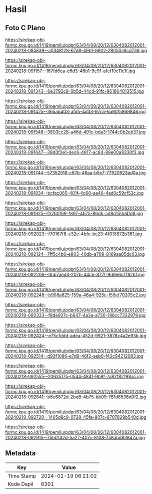 # Hasil

## Foto C Plano

https://sirekap-obj-formc.kpu.go.id/1419/pemilu/pdpr/63/04/08/20/12/6304082012001-20240218-085839--a0348128-67d8-49b1-9902-28050a8cd739.jpg

https://sirekap-obj-formc.kpu.go.id/1419/pemilu/pdpr/63/04/08/20/12/6304082012001-20240218-091157--167fd6ca-e6d3-46b1-9e91-afef10c11c1f.jpg

https://sirekap-obj-formc.kpu.go.id/1419/pemilu/pdpr/63/04/08/20/12/6304082012001-20240218-091343--6e3792c9-0b5d-44cd-91fc-861864013515.jpg

https://sirekap-obj-formc.kpu.go.id/1419/pemilu/pdpr/63/04/08/20/12/6304082012001-20240218-091425--365ab403-afd5-4d33-97c5-6a90f5869846.jpg

https://sirekap-obj-formc.kpu.go.id/1419/pemilu/pdpr/63/04/08/20/12/6304082012001-20240218-091548--3603cc28-a46d-401c-bda3-1744c0b2eb37.jpg

https://sirekap-obj-formc.kpu.go.id/1419/pemilu/pdpr/63/04/08/20/12/6304082012001-20240218-091647--39d0f2e1-dec6-4817-ac84-88e00a8330f3.jpg

https://sirekap-obj-formc.kpu.go.id/1419/pemilu/pdpr/63/04/08/20/12/6304082012001-20240218-091744--57352918-c67b-48aa-b5e7-77920923ad0a.jpg

https://sirekap-obj-formc.kpu.go.id/1419/pemilu/pdpr/63/04/08/20/12/6304082012001-20240218-091834--bcfac065-401f-4c60-aa46-4ad0c59cf53c.jpg

https://sirekap-obj-formc.kpu.go.id/1419/pemilu/pdpr/63/04/08/20/12/6304082012001-20240218-091925--f3760f69-f897-4b75-86db-ad8d150d4fd8.jpg

https://sirekap-obj-formc.kpu.go.id/1419/pemilu/pdpr/63/04/08/20/12/6304082012001-20240218-092023--f70167f8-e32e-4bfc-bc23-4f03f872b361.jpg

https://sirekap-obj-formc.kpu.go.id/1419/pemilu/pdpr/63/04/08/20/12/6304082012001-20240218-092124--7ff5c4b6-e803-40db-a709-8169aa05dc03.jpg

https://sirekap-obj-formc.kpu.go.id/1419/pemilu/pdpr/63/04/08/20/12/6304082012001-20240218-092206--0bb7aed3-207b-44cb-877f-9d9e6cf782bf.jpg

https://sirekap-obj-formc.kpu.go.id/1419/pemilu/pdpr/63/04/08/20/12/6304082012001-20240218-092248--b908a625-159a-46a4-925c-f59ef70205c2.jpg

https://sirekap-obj-formc.kpu.go.id/1419/pemilu/pdpr/63/04/08/20/12/6304082012001-20240218-092333--f8de927c-b647-4a3a-a730-186cc7332979.jpg

https://sirekap-obj-formc.kpu.go.id/1419/pemilu/pdpr/63/04/08/20/12/6304082012001-20240218-092424--e75c1ddd-adea-452d-9921-3678c4a2e93b.jpg

https://sirekap-obj-formc.kpu.go.id/1419/pemilu/pdpr/63/04/08/20/12/6304082012001-20240218-092514--d93f1086-e7d9-46f2-aeb0-f42c94212083.jpg

https://sirekap-obj-formc.kpu.go.id/1419/pemilu/pdpr/63/04/08/20/12/6304082012001-20240218-092555--20635175-0544-4841-9b9f-7a82f82198ac.jpg

https://sirekap-obj-formc.kpu.go.id/1419/pemilu/pdpr/63/04/08/20/12/6304082012001-20240218-092641--b6c6872d-2bd8-4b75-bb09-761d6536d0f2.jpg

https://sirekap-obj-formc.kpu.go.id/1419/pemilu/pdpr/63/04/08/20/12/6304082012001-20240218-092720--1465d8c9-0728-45fe-807c-8707829b540d.jpg

https://sirekap-obj-formc.kpu.go.id/1419/pemilu/pdpr/63/04/08/20/12/6304082012001-20240218-092915--75b0142d-5a27-407c-8108-758abd83847a.jpg


## Metadata

| Key        | Value               |
| ---------- | ------------------- |
| Time Stamp | 2024-02-19 06:21:02 |
| Kode Dapil | 6301                |



